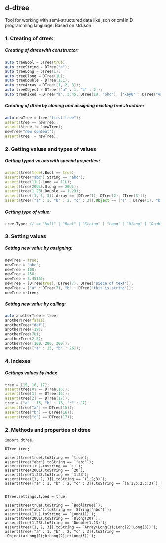 ## d-dtree
Tool for working with semi-structured data like json or xml in D programming language. Based on std.json
### 1. Creating of dtree:
##### Creating of dtree with constructor:
```D
auto treeBool = DTree(true);
auto treeString = DTree("a");
auto treeLong = DTree(1);
auto treeUlong = DTree(1U);
auto treeDouble = DTree(1.1);
auto treeArray = DTree([1, 2, 3]);
auto treeObject = DTree(["a" : 1, "b" : 2]);
auto treeMixed = DTree("a", 3.45, DTree(10, "oho"), ["key0" : DTree("value"), "key1" : DTree(1000)]);
```
##### Creating of dtree by cloning and assigning existing tree structure:
```D
auto newTree = tree("first tree");
assert(tree == newTree);
assert(&tree != &newTree);
newTree("new content");
assert(tree != newTree);
```
### 2. Getting values and types of values
##### Getting typed values with special properties:
```D
assert(tree(true).Bool == true); 
assert(tree("abc").String == "abc"); 
assert(tree(11L).Long == 11L); 
assert(tree(20UL).Ulong == 20UL); 
assert(tree(1.23).Double == 1.23); 
assert(tree([1, 2, 3]).Array == [DTree(1), DTree(2), DTree(3)]); 
assert(tree(["a" : 1, "b" : 2, "c" : 3]).Object == ["a" : DTree(1), "b" : DTree(2), "c" : DTree(3)]); 
```
##### Getting type of value:
```D
tree.Type; // => "Null" | "Bool" | "String" | "Long" | "Ulong" | "Double" | "Object" | "Array"
```
### 3. Setting values
##### Setting new value by assigning:
```D
newTree = true;
newTree = "abc";
newTree = 100;
newTree = 15U;
newTree = 3.45159;
newTree = [DTree(true), DTree(7), DTree("piece of text")];
newTree = ["a" : DTree(7), "b" : DTree("this is string")];
newTree =·tree;
```
##### Setting new value by calling:
```D
auto anotherTree = tree;
anotherTree(false);
anotherTree("def");
anotherTree(-19);
anotherTree(7U);
anotherTree(2.5);
anotherTree([100, 200, 300]);
anotherTree(["a" : 15, "b" : 26]);
```
### 4. Indexes
##### Gettings values by index
```D
tree = [15, 16, 17];
assert(tree[0] == DTree(15));
assert(tree[1] == DTree(16));
assert(tree[2] == DTree(17));
tree = ["a" : 15, "b" : 16, "c" : 17];
assert(tree["a"] == DTree(15));
assert(tree["b"] == DTree(16));
assert(tree["c"] == DTree(17));
```

### 2. Methods and properties of dtree

```
import dtree;

DTree tree;

assert(tree(true).toString == `true`); 
assert(tree("abc").toString == `"abc"`); 
assert(tree(11L).toString == `11`); 
assert(tree(20UL).toString == `20`); 
assert(tree(1.23).toString == `1.23`); 
assert(tree([1, 2, 3]).toString == `(1;2;3)`); 
assert(tree(["a" : 1, "b" : 2, "c" : 3]).toString == `(a:1;b:2;c:3)`); 


DTree.settings.typed = true;

assert(tree(true).toString == `Bool(true)`); 
assert(tree("abc").toString == `String("abc")`); 
assert(tree(11L).toString == `Long(11)`); 
assert(tree(20UL).toString == `Ulong(20)`); 
assert(tree(1.23).toString == `Double(1.23)`); 
assert(tree([1, 2, 3]).toString == `Array(Long(1);Long(2);Long(3))`); 
assert(tree(["a" : 1, "b" : 2, "c" : 3]).toString == `Object(a:Long(1);b:Long(2);c:Long(3))`); 
```
